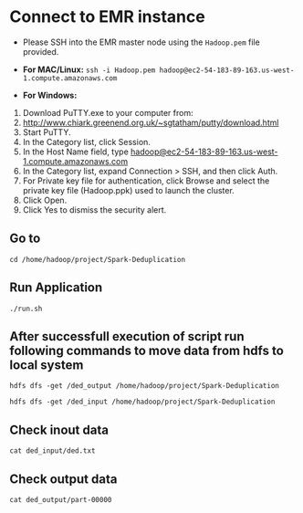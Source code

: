 # Connect to EMR instance

* Please SSH into the EMR master node using the `Hadoop.pem` file provided.

* **For MAC/Linux:** `ssh -i Hadoop.pem hadoop@ec2-54-183-89-163.us-west-1.compute.amazonaws.com`

* **For Windows:** 
1. Download PuTTY.exe to your computer from:
2. http://www.chiark.greenend.org.uk/~sgtatham/putty/download.html
3. Start PuTTY.
4. In the Category list, click Session.
5. In the Host Name field, type hadoop@ec2-54-183-89-163.us-west-1.compute.amazonaws.com
6. In the Category list, expand Connection > SSH, and then click Auth.
7. For Private key file for authentication, click Browse and select the private key file (Hadoop.ppk) used to launch the cluster.
8. Click Open.
9. Click Yes to dismiss the security alert.

## Go to

`cd /home/hadoop/project/Spark-Deduplication`

## Run Application

`./run.sh`

## After successfull execution of script run following commands to move data from hdfs to local system

`hdfs dfs -get /ded_output /home/hadoop/project/Spark-Deduplication`

`hdfs dfs -get /ded_input /home/hadoop/project/Spark-Deduplication`

## Check inout data

`cat ded_input/ded.txt`

## Check output data

`cat ded_output/part-00000`
